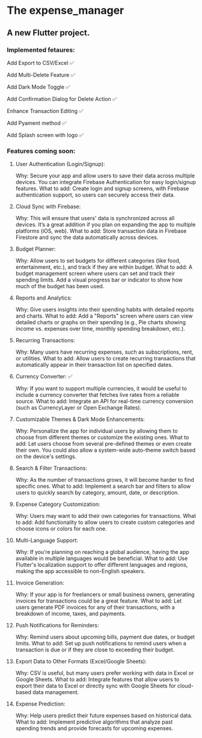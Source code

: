 # The expense_manager

## A new Flutter project.


### Implemented fetaures:

Add Export to CSV/Excel :white_check_mark:

Add Multi-Delete Feature :white_check_mark:

Add Dark Mode Toggle :white_check_mark:

Add Confirmation Dialog for Delete Action :white_check_mark:

Enhance Transaction Editing :white_check_mark:

Add Pyament method :white_check_mark:

Add Splash screen with logo :white_check_mark:


### Features coming soon:

1. User Authentication (Login/Signup):

    Why: Secure your app and allow users to save their data across multiple devices. You can integrate Firebase Authentication for easy login/signup features.
    What to add: Create login and signup screens, with Firebase authentication support, so users can securely access their data.

2. Cloud Sync with Firebase:

    Why: This will ensure that users' data is synchronized across all devices. It’s a great addition if you plan on expanding the app to multiple platforms (iOS, web).
    What to add: Store transaction data in Firebase Firestore and sync the data automatically across devices.

3. Budget Planner:

    Why: Allow users to set budgets for different categories (like food, entertainment, etc.), and track if they are within budget.
    What to add: A budget management screen where users can set and track their spending limits. Add a visual progress bar or indicator to show how much of the budget has been used.

4. Reports and Analytics:

    Why: Give users insights into their spending habits with detailed reports and charts.
    What to add: Add a "Reports" screen where users can view detailed charts or graphs on their spending (e.g., Pie charts showing income vs. expenses over time, monthly spending breakdown, etc.).

5. Recurring Transactions:

    Why: Many users have recurring expenses, such as subscriptions, rent, or utilities.
    What to add: Allow users to create recurring transactions that automatically appear in their transaction list on specified dates.

6. Currency Converter: :white_check_mark:

    Why: If you want to support multiple currencies, it would be useful to include a currency converter that fetches live rates from a reliable source.
    What to add: Integrate an API for real-time currency conversion (such as CurrencyLayer or Open Exchange Rates).

7. Customizable Themes & Dark Mode Enhancements:

    Why: Personalize the app for individual users by allowing them to choose from different themes or customize the existing ones.
    What to add: Let users choose from several pre-defined themes or even create their own. You could also allow a system-wide auto-theme switch based on the device's settings.

8. Search & Filter Transactions:

    Why: As the number of transactions grows, it will become harder to find specific ones.
    What to add: Implement a search bar and filters to allow users to quickly search by category, amount, date, or description.

9. Expense Category Customization:

    Why: Users may want to add their own categories for transactions.
    What to add: Add functionality to allow users to create custom categories and choose icons or colors for each one.

10. Multi-Language Support:

    Why: If you’re planning on reaching a global audience, having the app available in multiple languages would be beneficial.
    What to add: Use Flutter's localization support to offer different languages and regions, making the app accessible to non-English speakers.

11. Invoice Generation:

    Why: If your app is for freelancers or small business owners, generating invoices for transactions could be a great feature.
    What to add: Let users generate PDF invoices for any of their transactions, with a breakdown of income, taxes, and payments.

12. Push Notifications for Reminders:

    Why: Remind users about upcoming bills, payment due dates, or budget limits.
    What to add: Set up push notifications to remind users when a transaction is due or if they are close to exceeding their budget.

13. Export Data to Other Formats (Excel/Google Sheets):

    Why: CSV is useful, but many users prefer working with data in Excel or Google Sheets.
    What to add: Integrate features that allow users to export their data to Excel or directly sync with Google Sheets for cloud-based data management.

14. Expense Prediction:

    Why: Help users predict their future expenses based on historical data.
    What to add: Implement predictive algorithms that analyze past spending trends and provide forecasts for upcoming expenses.